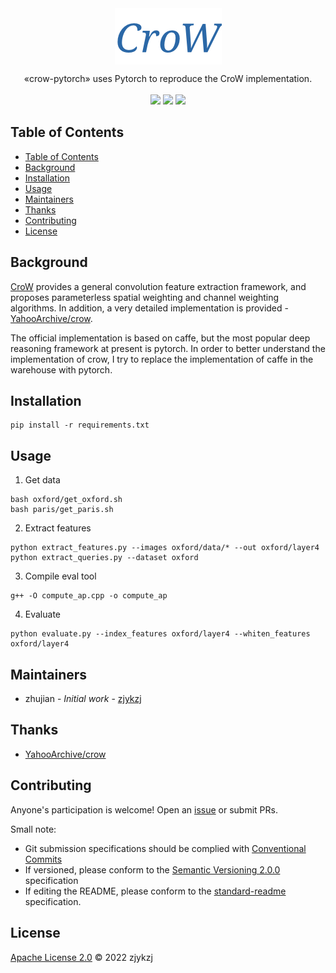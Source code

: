 <!-- <div align="right">
  Language:
    🇺🇸
  <a title="Chinese" href="./README.zh-CN.md">🇨🇳</a>
</div> -->

 <div align="center"><a title="" href="https://github.com/zjykzj/crow-pytorch"><img align="center" src="./imgs/CroW.png"></a></div>

<p align="center">
  «crow-pytorch» uses Pytorch to reproduce the CroW implementation.
<br>
<br>
  <a href="https://github.com/RichardLitt/standard-readme"><img src="https://img.shields.io/badge/standard--readme-OK-green.svg?style=flat-square"></a>
  <a href="https://conventionalcommits.org"><img src="https://img.shields.io/badge/Conventional%20Commits-1.0.0-yellow.svg"></a>
  <a href="http://commitizen.github.io/cz-cli/"><img src="https://img.shields.io/badge/commitizen-friendly-brightgreen.svg"></a>
</p>

## Table of Contents

- [Table of Contents](#table-of-contents)
- [Background](#background)
- [Installation](#installation)
- [Usage](#usage)
- [Maintainers](#maintainers)
- [Thanks](#thanks)
- [Contributing](#contributing)
- [License](#license)

## Background

[CroW](https://arxiv.org/abs/1512.04065) provides a general convolution feature extraction framework, and proposes parameterless spatial weighting and channel weighting algorithms. In addition, a very detailed implementation is provided - [YahooArchive/crow](https://github.com/YahooArchive/crow).

The official implementation is based on caffe, but the most popular deep reasoning framework at present is pytorch. In order to better understand the implementation of crow, I try to replace the implementation of caffe in the warehouse with pytorch.

## Installation

```shell
pip install -r requirements.txt
```

## Usage

1. Get data

```shell
bash oxford/get_oxford.sh
bash paris/get_paris.sh
```

2. Extract features

```shell
python extract_features.py --images oxford/data/* --out oxford/layer4
python extract_queries.py --dataset oxford
```

3. Compile eval tool

```shell
g++ -O compute_ap.cpp -o compute_ap
```

4. Evaluate

```shell
python evaluate.py --index_features oxford/layer4 --whiten_features oxford/layer4
```

## Maintainers

* zhujian - *Initial work* - [zjykzj](https://github.com/zjykzj)

## Thanks

* [YahooArchive/crow](https://github.com/zjykzj/crow-pytorch)

## Contributing

Anyone's participation is welcome! Open an [issue](https://github.com/zjykzj/crow-pytorch/issues) or submit PRs.

Small note:

* Git submission specifications should be complied
  with [Conventional Commits](https://www.conventionalcommits.org/en/v1.0.0-beta.4/)
* If versioned, please conform to the [Semantic Versioning 2.0.0](https://semver.org) specification
* If editing the README, please conform to the [standard-readme](https://github.com/RichardLitt/standard-readme)
  specification.

## License

[Apache License 2.0](LICENSE) © 2022 zjykzj
